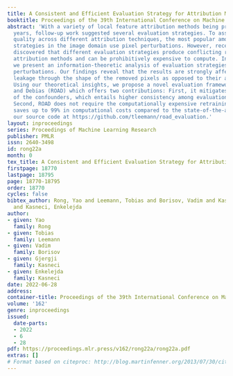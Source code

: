 ```yaml
---
title: A Consistent and Efficient Evaluation Strategy for Attribution Methods
booktitle: Proceedings of the 39th International Conference on Machine Learning
abstract: 'With a variety of local feature attribution methods being proposed in recent
  years, follow-up work suggested several evaluation strategies. To assess the attribution
  quality across different attribution techniques, the most popular among these evaluation
  strategies in the image domain use pixel perturbations. However, recent advances
  discovered that different evaluation strategies produce conflicting rankings of
  attribution methods and can be prohibitively expensive to compute. In this work,
  we present an information-theoretic analysis of evaluation strategies based on pixel
  perturbations. Our findings reveal that the results are strongly affected by information
  leakage through the shape of the removed pixels as opposed to their actual values.
  Using our theoretical insights, we propose a novel evaluation framework termed Remove
  and Debias (ROAD) which offers two contributions: First, it mitigates the impact
  of the confounders, which entails higher consistency among evaluation strategies.
  Second, ROAD does not require the computationally expensive retraining step and
  saves up to 99% in computational costs compared to the state-of-the-art. We release
  our source code at https://github.com/tleemann/road_evaluation.'
layout: inproceedings
series: Proceedings of Machine Learning Research
publisher: PMLR
issn: 2640-3498
id: rong22a
month: 0
tex_title: A Consistent and Efficient Evaluation Strategy for Attribution Methods
firstpage: 18770
lastpage: 18795
page: 18770-18795
order: 18770
cycles: false
bibtex_author: Rong, Yao and Leemann, Tobias and Borisov, Vadim and Kasneci, Gjergji
  and Kasneci, Enkelejda
author:
- given: Yao
  family: Rong
- given: Tobias
  family: Leemann
- given: Vadim
  family: Borisov
- given: Gjergji
  family: Kasneci
- given: Enkelejda
  family: Kasneci
date: 2022-06-28
address:
container-title: Proceedings of the 39th International Conference on Machine Learning
volume: '162'
genre: inproceedings
issued:
  date-parts:
  - 2022
  - 6
  - 28
pdf: https://proceedings.mlr.press/v162/rong22a/rong22a.pdf
extras: []
# Format based on citeproc: http://blog.martinfenner.org/2013/07/30/citeproc-yaml-for-bibliographies/
---
```

